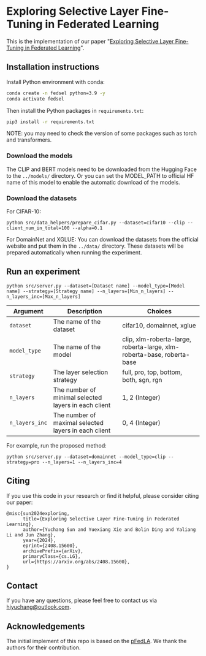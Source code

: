 # Exploring Selective Layer Fine-Tuning in Federated Learning

This is the implementation of our paper "[Exploring Selective Layer Fine-Tuning in Federated Learning](https://arxiv.org/abs/2408.15600)".

## Installation instructions

Install Python environment with conda:

```bash
conda create -n fedsel python=3.9 -y
conda activate fedsel
```

Then install the Python packages in `requirements.txt`:

```bash
pip3 install -r requirements.txt
```
NOTE: you may need to check the version of some packages such as torch and transformers.

### Download the models
The CLIP and BERT models need to be downloaded from the Hugging Face to the `../models/` directory.
Or you can set the MODEL_PATH to official HF name of this model to enable the automatic download of the models.

### Download the datasets

For CIFAR-10:
```shell
python src/data_helpers/prepare_cifar.py --dataset=cifar10 --clip --client_num_in_total=100 --alpha=0.1
```

For DomainNet and XGLUE:
You can download the datasets from the official website and put them in the `../data/` directory. These datasets will be prepared automatically when running the experiment.

## Run an experiment 

```shell
python src/server.py --dataset=[Dataset name] --model_type=[Model name] --strategy=[Strategy name] --n_layers=[Min_n_layers] --n_layers_inc=[Max_n_layers]
```

| Argument       | Description   | Choices                              |
|----------------|---------------|--------------------------------------|
| `dataset`    | The name of the dataset  |  cifar10, domainnet, xglue  |
| `model_type` | The name of the model  | clip, xlm-roberta-large, roberta-large, xlm-roberta-base, roberta-base |
| `strategy`   | The layer selection strategy   | full, pro, top, bottom, both, sgn, rgn   |
| `n_layers`   | The number of minimal selected layers in each client        | 1, 2 (Integer)      |
| `n_layers_inc`| The number of maximal selected layers in each client       | 0, 4 (Integer)      |


For example, run the proposed method:

```shell
python src/server.py --dataset=domainnet --model_type=clip --strategy=pro --n_layers=1 --n_layers_inc=4
```

## Citing

If you use this code in your research or find it helpful, please consider citing our paper:
```
@misc{sun2024exploring,
      title={Exploring Selective Layer Fine-Tuning in Federated Learning}, 
      author={Yuchang Sun and Yuexiang Xie and Bolin Ding and Yaliang Li and Jun Zhang},
      year={2024},
      eprint={2408.15600},
      archivePrefix={arXiv},
      primaryClass={cs.LG},
      url={https://arxiv.org/abs/2408.15600}, 
}
```

## Contact

If you have any questions, please feel free to contact us via hiyuchang@outlook.com.

## Acknowledgements
The initial implement of this repo is based on the [pFedLA](https://github.com/KarhouTam/pFedLA). We thank the authors for their contribution.